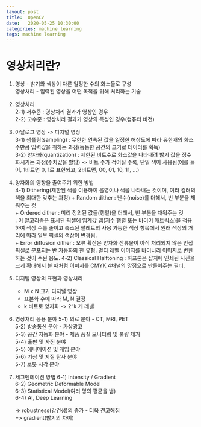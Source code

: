 ```yaml
---
layout: post
title:  OpenCV
date:   2020-05-25 10:30:00
categories: machine learning
tags: machine learning
---
```


# 영상처리란?
1. 영상 - 밝기와 색상이 다른 일정한 수의 화소들로 구성  
   영상처리 - 입력된 영상을 어떤 목적을 위해 처리하는 기술  
2. 영상처리  
   2-1) 저수준 : 영상처리 결과가 영상인 경우  
   2-2) 고수준 : 영상처리 결과가 영상의 특성인 경우(컴퓨터 비전)  
3. 아날로그 영상 -> 디지털 영상  
   3-1) 샘플링(sampling) : 무한한 연속된 값을 일정한 해상도에 따라 유한개의 화소수만큼 입력값을 취하는 과정(동등한 공간의 크기로 데이터를 획득)  
   3-2) 양자화(quantization) : 제한된 비트수로 화소값을 나타내려 밝기 값을 정수화시키는 과정(수치값을 할당) -> 비트 수가 적어질 수록, 단일 색이 사용됨(예를 들어, 1비트면 0, 1로 표현되고, 2비트면, 00, 01, 10, 11, ...)  
4. 양자화의 영향을 줄여주기 위한 방법  
   4-1) Dithering(제한된 색을 이용하여 음영이나 색을 나타내는 것이며, 여러 컬러의 색을 최대한 맞추는 과정)
        + Random dither : 난수(noise)를 더해서, 빈 부분을 채워주는 것  
        + Ordered dither : 미리 정의된 값들(행렬)을 더해서, 빈 부분을 채워주는 것  
                         : 이 알고리즘은 표시된 픽셀에 임계값 맵(지수 행렬 또는 바이어 매트릭스)을 적용하여 색상 수를 줄이고 축소된 팔레트의 사용 가능한 색상 항목에서 원래 색상의 거리에 따라 일부 픽셀의 색상이 변경됨.  
        + Error diffusion dither : 오류 확산은 양자화 잔류물이 아직 처리되지 않은 인접 픽셀로 분포되는 반 자동화의 한 유형. 멀티 레벨 이미지를 바이너리 이미지로 변환하는 것이 주된 용도. 
   4-2) Classical Halftoning : 하프톤은 잡지에 인쇄된 사진을 크게 확대해서 볼 때처럼 이미지를 CMYK 4채널의 망점으로 만들어주는 필터.     

5. 디지털 영상의 표현과 영상처리
   + M x N 크기 디지털 영상
   + 표본화 수에 따라 M, N 결정
   + k 비트로 양자화 -> 2^k 개 레벨

5. 영상처리 응용 분야
   5-1) 의료 분야 - CT, MRI, PET  
   5-2) 방송통신 분야 - 가상광고  
   5-3) 공간 자동화 분야 - 제품 품질 모니터링 및 불량 제거  
   5-4) 출판 및 사진 분야  
   5-5) 애니메이션 및 게임 분야  
   5-6) 기상 및 지질 탐사 분야  
   5-7) 로봇 시각 분야  
  
6. 세그멘테이션 방법
   6-1) Intensity / Gradient  
   6-2) Geometric Deformable Model  
   6-3) Statistical Model(여러 명의 평균을 냄)  
   6-4) AI, Deep Learning  
   
   => robustness(강건성)의 증가 - 더욱 견고해짐   
   => gradient(밝기의 차이)
